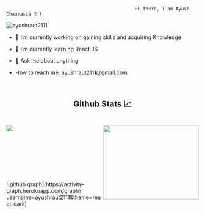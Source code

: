                                                    Hi there, I am Ayush Chaurasia 👋 !
   <p align="left"><img src="https://komarev.com/ghpvc/?username=ayushraut2111" alt="ayushraut2111" /></p>

                                               

- 🔭 I’m currently working on gaining skills and acquiring Knowledge

- 🌱 I’m currently learning React JS

- 💬 Ask me about anything

- How to reach me: ayushraut2111@gmail.com

<br/>
<h2><summary align="center">Github Stats 📈</summary></h2>
<br/>  

<div>
<a href="https://newgithub-readme-stats.vercel.app/api?username=ayushraut2111&show_icons=true&count_private=true&theme=radical">
  <img  align="left" src="https://newgithub-readme-stats.vercel.app/api?username=ayushraut2111&show_icons=true&count_private=true&theme=radical"  />
</a>

<a href="https://github-readme-stats.vercel.app/api/top-langs/?username=ayushraut2111&hide=php&theme=radical">
  <img align="right" src="https://github-readme-stats.vercel.app/api/top-langs/?username=ayushraut2111&hide=jupyter Notebook,php&theme=radical" height="195" width="250" />
  

</a>
</div>


<br/><br/>
<br/><br/>

 <br/>

<br/>
<br/>
![github graph](https://activity-graph.herokuapp.com/graph?username=ayushraut2111&theme=react-dark)
<!--
**ayushraut2111/ayushraut2111** is a ✨ _special_ ✨ repository because its `README.md` (this file) appears on your GitHub profile.

Here are some ideas to get you started:

- 🔭 I’m currently working on ...
- 🌱 I’m currently learning ...
- 👯 I’m looking to collaborate on ...
- 🤔 I’m looking for help with ...
- 💬 Ask me about ...
- 📫 How to reach me: ...
- 😄 Pronouns: ...
- ⚡ Fun fact: ...
-->
